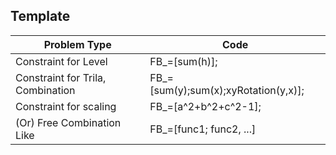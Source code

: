## Template

| Problem Type                      | Code                                 |
| --------------------------------- | ------------------------------------ |
| Constraint for Level              | FB_=[sum(h)];                        |
| Constraint for Trila, Combination | FB_=[sum(y);sum(x);xyRotation(y,x)]; |
| Constraint for scaling            | FB_=[a^2+b^2+c^2-1];                 |
| (Or) Free Combination Like        | FB_=[func1; func2, ...]                                     |
 
 